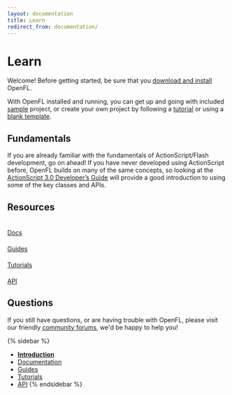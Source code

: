 ```yaml
---
layout: documentation
title: Learn
redirect_from: documentation/
---
```


# Learn

Welcome! Before getting started, be sure that you [download and install](/download/) OpenFL.

With OpenFL installed and running, you can get up and going with included [sample](docs/command-line-tools/samples/) project, or create your own project by following a [tutorial](tutorials/creating-your-first-project/) or using a [blank template](docs/command-line-tools/create-new-project/).

## Fundamentals

If you are already familiar with the fundamentals of ActionScript/Flash development, go on ahead! If you have never developed using ActionScript before, OpenFL builds on many of the same concepts, so looking at the <a href="http://help.adobe.com/en_US/as3/dev/index.html" target="_blank">ActionScript 3.0 Developer’s Guide</a> will provide a good introduction to using some of the key classes and APIs.

## Resources

<style>
a.large-btn {
	width: 110px;
	height: 110px;
	margin-right: 12px;
}
a.large-btn .glyphicon {
	display: block;
	font-size: 40px;
	padding: 10px;
}
</style>

<a href="/learn/docs/" class="btn btn-default btn-lg text-center large-btn" role="button">
	<span class="glyphicon glyphicon-file"></span>
	Docs
</a>
<a href="/learn/guides/" class="btn btn-default btn-lg text-center large-btn" role="button">
	<span class="glyphicon glyphicon-book"></span>
	Guides
</a>
<a href="/learn/tutorials/" class="btn btn-default btn-lg text-center large-btn" role="button">
	<span class="glyphicon glyphicon-apple"></span>
	Tutorials
</a>
<a href="http://api.openfl.org" class="btn btn-default btn-lg text-center large-btn" role="button">
	<span class="glyphicon glyphicon-list-alt"></span>
	API
</a>

## Questions

If you still have questions, or are having trouble with OpenFL, please visit our friendly [community forums](http://community.openfl.org), we'd be happy to help you!

{% sidebar %}
* [__Introduction__](/learn/)
* [Documentation](/learn/docs/)
* [Guides](/learn/guides/)
* [Tutorials](/learn/tutorials/)
* [API](http:/api.openfl.org/)
{% endsidebar %}